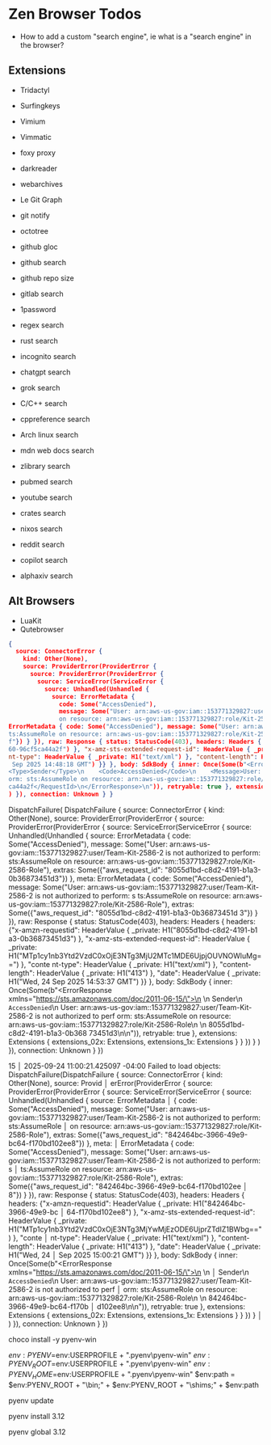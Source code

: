 # Zen Browser Todos

- How to add a custom "search engine", ie what is a "search engine" in the browser?

## Extensions

- Tridactyl
- Surfingkeys
- Vimium
- Vimmatic

- foxy proxy
- darkreader
- webarchives
- Le Git Graph
- git notify
- octotree
- github gloc
- github search
- github repo size
- gitlab search
- 1password
- regex search
- rust search
- incognito search
- chatgpt search
- grok search
- C/C++ search
- cppreference search
- Arch linux search
- mdn web docs search
- zlibrary search
- pubmed search
- youtube search
- crates search
- nixos search
- reddit search
- copilot search
- alphaxiv search

## Alt Browsers

- LuaKit
- Qutebrowser

```json
{
  source: ConnectorError {
    kind: Other(None),
    source: ProviderError(ProviderError {
      source: ProviderError(ProviderError {
        source: ServiceError(ServiceError {
          source: Unhandled(Unhandled {
            source: ErrorMetadata {
              code: Some("AccessDenied"),
              message: Some("User: arn:aws-us-gov:iam::153771329827:user/Team-Kit-2586-2 is not authorized to perform: sts:AssumeRole
              on resource: arn:aws-us-gov:iam::153771329827:role/Kit-2586-Role"), extras: Some({"aws_request_id": "e9eb17c0-1727-4e96-be60-96cf5ca44a2f"}) }, meta:
ErrorMetadata { code: Some("AccessDenied"), message: Some("User: arn:aws-us-gov:iam::153771329827:user/Team-Kit-2586-2 is not authorized to perform: s
ts:AssumeRole on resource: arn:aws-us-gov:iam::153771329827:role/Kit-2586-Role"), extras: Some({"aws_request_id": "e9eb17c0-1727-4e96-be60-96cf5ca44a2
f"}) } }), raw: Response { status: StatusCode(403), headers: Headers { headers: {"x-amzn-requestid": HeaderValue { _private: H1("e9eb17c0-1727-4e96-be
60-96cf5ca44a2f") }, "x-amz-sts-extended-request-id": HeaderValue { _private: H1("MTp1cy1nb3Ytd2VzdC0xOjE3NTg3MjUyOTgzNzg6UjoyYUxERFJYYg==") }, "conte
nt-type": HeaderValue { _private: H1("text/xml") }, "content-length": HeaderValue { _private: H1("413") }, "date": HeaderValue { _private: H1("Wed, 24
 Sep 2025 14:48:18 GMT") }} }, body: SdkBody { inner: Once(Some(b"<ErrorResponse xmlns=\"https://sts.amazonaws.com/doc/2011-06-15/\">\n  <Error>\n
<Type>Sender</Type>\n    <Code>AccessDenied</Code>\n    <Message>User: arn:aws-us-gov:iam::153771329827:user/Team-Kit-2586-2 is not authorized to perf
orm: sts:AssumeRole on resource: arn:aws-us-gov:iam::153771329827:role/Kit-2586-Role</Message>\n  </Error>\n  <RequestId>e9eb17c0-1727-4e96-be60-96cf5
ca44a2f</RequestId>\n</ErrorResponse>\n")), retryable: true }, extensions: Extensions { extensions_02x: Extensions, extensions_1x: Extensions } } }) }
) }), connection: Unknown } }
```

DispatchFailure(
DispatchFailure {
source: ConnectorError {
kind: Other(None),
source: ProviderError(ProviderError {
source: ProviderError(ProviderError {
source: ServiceError(ServiceError {
source: Unhandled(Unhandled {
source: ErrorMetadata {
code: Some("AccessDenied"),
message: Some("User: arn:aws-us-gov:iam::153771329827:user/Team-Kit-2586-2 is not authorized to perform: sts:AssumeRole
on resource: arn:aws-us-gov:iam::153771329827:role/Kit-2586-Role"), extras: Some({"aws_request_id": "8055d1bd-c8d2-4191-b1a3-0b36873451d3"}) }, meta:
ErrorMetadata { code: Some("AccessDenied"), message: Some("User: arn:aws-us-gov:iam::153771329827:user/Team-Kit-2586-2 is not authorized to perform: s
ts:AssumeRole on resource: arn:aws-us-gov:iam::153771329827:role/Kit-2586-Role"), extras: Some({"aws_request_id": "8055d1bd-c8d2-4191-b1a3-0b36873451d
3"}) } }), raw: Response { status: StatusCode(403), headers: Headers { headers: {"x-amzn-requestid": HeaderValue { \_private: H1("8055d1bd-c8d2-4191-b1
a3-0b36873451d3") }, "x-amz-sts-extended-request-id": HeaderValue { \_private: H1("MTp1cy1nb3Ytd2VzdC0xOjE3NTg3MjU2MTc1MDE6UjpjOUVNOWluMg==") }, "conte
nt-type": HeaderValue { \_private: H1("text/xml") }, "content-length": HeaderValue { \_private: H1("413") }, "date": HeaderValue { \_private: H1("Wed, 24
Sep 2025 14:53:37 GMT") }} }, body: SdkBody { inner: Once(Some(b"<ErrorResponse xmlns=\"https://sts.amazonaws.com/doc/2011-06-15/\">\n <Error>\n
<Type>Sender</Type>\n <Code>AccessDenied</Code>\n <Message>User: arn:aws-us-gov:iam::153771329827:user/Team-Kit-2586-2 is not authorized to perf
orm: sts:AssumeRole on resource: arn:aws-us-gov:iam::153771329827:role/Kit-2586-Role</Message>\n </Error>\n <RequestId>8055d1bd-c8d2-4191-b1a3-0b368
73451d3</RequestId>\n</ErrorResponse>\n")), retryable: true }, extensions: Extensions { extensions_02x: Extensions, extensions_1x: Extensions } } }) }
) }), connection: Unknown } })

15 │ 2025-09-24 11:00:21.425097 -04:00 Failed to load objects: DispatchFailure(DispatchFailure { source: ConnectorError { kind: Other(None), source: Provid
│ erError(ProviderError { source: ProviderError(ProviderError { source: ServiceError(ServiceError { source: Unhandled(Unhandled { source: ErrorMetadata
│ { code: Some("AccessDenied"), message: Some("User: arn:aws-us-gov:iam::153771329827:user/Team-Kit-2586-2 is not authorized to perform: sts:AssumeRole
│ on resource: arn:aws-us-gov:iam::153771329827:role/Kit-2586-Role"), extras: Some({"aws_request_id": "842464bc-3966-49e9-bc64-f170bd102ee8"}) }, meta:
│ ErrorMetadata { code: Some("AccessDenied"), message: Some("User: arn:aws-us-gov:iam::153771329827:user/Team-Kit-2586-2 is not authorized to perform: s
│ ts:AssumeRole on resource: arn:aws-us-gov:iam::153771329827:role/Kit-2586-Role"), extras: Some({"aws_request_id": "842464bc-3966-49e9-bc64-f170bd102ee
│ 8"}) } }), raw: Response { status: StatusCode(403), headers: Headers { headers: {"x-amzn-requestid": HeaderValue { \_private: H1("842464bc-3966-49e9-bc
│ 64-f170bd102ee8") }, "x-amz-sts-extended-request-id": HeaderValue { \_private: H1("MTp1cy1nb3Ytd2VzdC0xOjE3NTg3MjYwMjEzODE6UjprZTdIZ1BWbg==") }, "conte
│ nt-type": HeaderValue { \_private: H1("text/xml") }, "content-length": HeaderValue { \_private: H1("413") }, "date": HeaderValue { \_private: H1("Wed, 24
│ Sep 2025 15:00:21 GMT") }} }, body: SdkBody { inner: Once(Some(b"<ErrorResponse xmlns=\"https://sts.amazonaws.com/doc/2011-06-15/\">\n <Error>\n
│ <Type>Sender</Type>\n <Code>AccessDenied</Code>\n <Message>User: arn:aws-us-gov:iam::153771329827:user/Team-Kit-2586-2 is not authorized to perf
│ orm: sts:AssumeRole on resource: arn:aws-us-gov:iam::153771329827:role/Kit-2586-Role</Message>\n </Error>\n <RequestId>842464bc-3966-49e9-bc64-f170b
│ d102ee8</RequestId>\n</ErrorResponse>\n")), retryable: true }, extensions: Extensions { extensions_02x: Extensions, extensions_1x: Extensions } } }) }
│ ) }), connection: Unknown } })

choco install -y pyenv-win

$env:PYENV=$env:USERPROFILE + "\.pyenv\pyenv-win\"
$env:PYENV_ROOT=$env:USERPROFILE + "\.pyenv\pyenv-win\"
$env:PYENV_HOME=$env:USERPROFILE + "\.pyenv\pyenv-win\"
$env:path = $env:PYENV_ROOT + "\bin;" + $env:PYENV_ROOT + "\shims;" + $env:path

pyenv update

pyenv install 3.12

pyenv global 3.12
